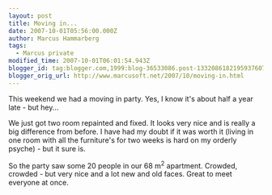 ```yaml
---
layout: post
title: Moving in...
date: 2007-10-01T05:56:00.000Z
author: Marcus Hammarberg
tags:
  - Marcus private
modified_time: 2007-10-01T06:01:54.943Z
blogger_id: tag:blogger.com,1999:blog-36533086.post-1332086182195937607
blogger_orig_url: http://www.marcusoft.net/2007/10/moving-in.html
---
```


This weekend we had a moving in party. Yes, I know it's about half a
year late - but hey...

We just got two room repainted and fixed. It looks very nice and is
really a big difference from before. I have had my doubt if it was worth
it (living in one room with all the furniture's for two weeks is hard on
my orderly psyche) - but it sure is.

So the party saw some 20 people in our 68 m<sup>2</sup> apartment.
Crowded, crowded - but very nice and a lot new and old faces. Great to
meet everyone at once.
